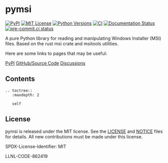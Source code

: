 # pymsi

[![PyPI](https://img.shields.io/pypi/v/pymsi)](https://pypi.org/project/pymsi/)
[![MIT License](https://img.shields.io/pypi/l/pymsi.svg)](https://github.com/nightlark/pymsi/blob/main/LICENSE)
[![Python Versions](https://img.shields.io/pypi/pyversions/pymsi.svg)](https://pypi.org/project/pymsi/)
[![CI](https://github.com/nightlark/pymsi/actions/workflows/ci.yml/badge.svg)](https://github.com/nightlark/pymsi/actions)
[![Documentation Status](https://readthedocs.org/projects/pymsi/badge/?version=latest)](https://pymsi.readthedocs.io/en/latest/?badge=latest)
[![pre-commit.ci status](https://results.pre-commit.ci/badge/github/nightlark/pymsi/main.svg)](https://results.pre-commit.ci/latest/github/nightlark/pymsi/main)

A pure Python library for reading and manipulating Windows Installer (MSI) files. Based on the rust msi crate and msitools utilities.

Here are some links to pages that may be useful:

[PyPI](https://pypi.org/project/pymsi/)
[GitHub/Source Code](https://github.com/nightlark/pymsi/)
[Discussions](https://github.com/nightlark/pymsi/discussions/)

## Contents

```{eval-rst}
.. toctree::
   :maxdepth: 2

   self
```

## License

pymsi is released under the MIT license. See the [LICENSE](./LICENSE)
and [NOTICE](./NOTICE) files for details. All new contributions must be made
under this license.

SPDX-License-Identifier: MIT

LLNL-CODE-862419

